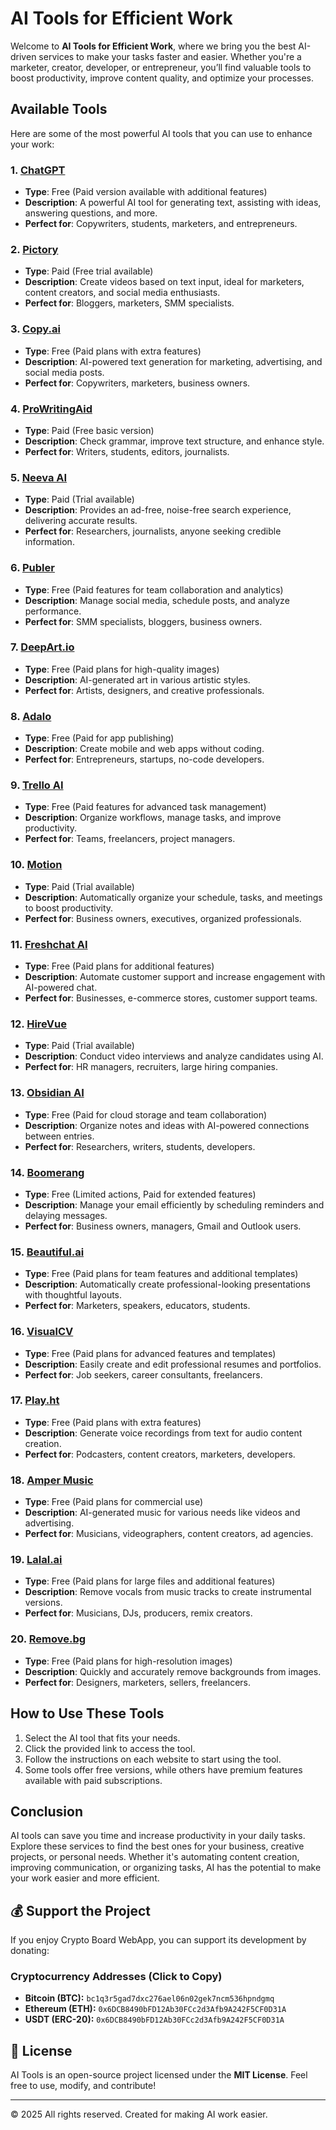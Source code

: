 # AI Tools for Efficient Work

Welcome to **AI Tools for Efficient Work**, where we bring you the best AI-driven services to make your tasks faster and easier. Whether you're a marketer, creator, developer, or entrepreneur, you’ll find valuable tools to boost productivity, improve content quality, and optimize your processes.

## Available Tools

Here are some of the most powerful AI tools that you can use to enhance your work:

### 1. **[ChatGPT](https://chat.openai.com/)**
   - **Type**: Free (Paid version available with additional features)
   - **Description**: A powerful AI tool for generating text, assisting with ideas, answering questions, and more.
   - **Perfect for**: Copywriters, students, marketers, and entrepreneurs.
   
### 2. **[Pictory](https://pictory.ai/)**
   - **Type**: Paid (Free trial available)
   - **Description**: Create videos based on text input, ideal for marketers, content creators, and social media enthusiasts.
   - **Perfect for**: Bloggers, marketers, SMM specialists.

### 3. **[Copy.ai](https://www.copy.ai/)**
   - **Type**: Free (Paid plans with extra features)
   - **Description**: AI-powered text generation for marketing, advertising, and social media posts.
   - **Perfect for**: Copywriters, marketers, business owners.

### 4. **[ProWritingAid](https://prowritingaid.com/)**
   - **Type**: Paid (Free basic version)
   - **Description**: Check grammar, improve text structure, and enhance style.
   - **Perfect for**: Writers, students, editors, journalists.

### 5. **[Neeva AI](https://neeva.com/)**
   - **Type**: Paid (Trial available)
   - **Description**: Provides an ad-free, noise-free search experience, delivering accurate results.
   - **Perfect for**: Researchers, journalists, anyone seeking credible information.

### 6. **[Publer](https://publer.io/)**
   - **Type**: Free (Paid features for team collaboration and analytics)
   - **Description**: Manage social media, schedule posts, and analyze performance.
   - **Perfect for**: SMM specialists, bloggers, business owners.

### 7. **[DeepArt.io](https://deepart.io/)**
   - **Type**: Free (Paid plans for high-quality images)
   - **Description**: AI-generated art in various artistic styles.
   - **Perfect for**: Artists, designers, and creative professionals.

### 8. **[Adalo](https://www.adalo.com/)**
   - **Type**: Free (Paid for app publishing)
   - **Description**: Create mobile and web apps without coding.
   - **Perfect for**: Entrepreneurs, startups, no-code developers.

### 9. **[Trello AI](https://trello.com/)**
   - **Type**: Free (Paid features for advanced task management)
   - **Description**: Organize workflows, manage tasks, and improve productivity.
   - **Perfect for**: Teams, freelancers, project managers.

### 10. **[Motion](https://www.usemotion.com/)**
   - **Type**: Paid (Trial available)
   - **Description**: Automatically organize your schedule, tasks, and meetings to boost productivity.
   - **Perfect for**: Business owners, executives, organized professionals.

### 11. **[Freshchat AI](https://www.freshworks.com/live-chat-software/)**
   - **Type**: Free (Paid plans for additional features)
   - **Description**: Automate customer support and increase engagement with AI-powered chat.
   - **Perfect for**: Businesses, e-commerce stores, customer support teams.

### 12. **[HireVue](https://www.hirevue.com/)**
   - **Type**: Paid (Trial available)
   - **Description**: Conduct video interviews and analyze candidates using AI.
   - **Perfect for**: HR managers, recruiters, large hiring companies.

### 13. **[Obsidian AI](https://obsidian.md/)**
   - **Type**: Free (Paid for cloud storage and team collaboration)
   - **Description**: Organize notes and ideas with AI-powered connections between entries.
   - **Perfect for**: Researchers, writers, students, developers.

### 14. **[Boomerang](https://www.boomeranggmail.com/)**
   - **Type**: Free (Limited actions, Paid for extended features)
   - **Description**: Manage your email efficiently by scheduling reminders and delaying messages.
   - **Perfect for**: Business owners, managers, Gmail and Outlook users.

### 15. **[Beautiful.ai](https://www.beautiful.ai/)**
   - **Type**: Free (Paid plans for team features and additional templates)
   - **Description**: Automatically create professional-looking presentations with thoughtful layouts.
   - **Perfect for**: Marketers, speakers, educators, students.

### 16. **[VisualCV](https://www.visualcv.com/)**
   - **Type**: Free (Paid plans for advanced features and templates)
   - **Description**: Easily create and edit professional resumes and portfolios.
   - **Perfect for**: Job seekers, career consultants, freelancers.

### 17. **[Play.ht](https://play.ht/)**
   - **Type**: Free (Paid plans with extra features)
   - **Description**: Generate voice recordings from text for audio content creation.
   - **Perfect for**: Podcasters, content creators, marketers, developers.

### 18. **[Amper Music](https://www.ampermusic.com/)**
   - **Type**: Free (Paid plans for commercial use)
   - **Description**: AI-generated music for various needs like videos and advertising.
   - **Perfect for**: Musicians, videographers, content creators, ad agencies.

### 19. **[Lalal.ai](https://www.lalal.ai/)**
   - **Type**: Free (Paid plans for large files and additional features)
   - **Description**: Remove vocals from music tracks to create instrumental versions.
   - **Perfect for**: Musicians, DJs, producers, remix creators.

### 20. **[Remove.bg](https://www.remove.bg/)**
   - **Type**: Free (Paid plans for high-resolution images)
   - **Description**: Quickly and accurately remove backgrounds from images.
   - **Perfect for**: Designers, marketers, sellers, freelancers.

## How to Use These Tools

1. Select the AI tool that fits your needs.
2. Click the provided link to access the tool.
3. Follow the instructions on each website to start using the tool.
4. Some tools offer free versions, while others have premium features available with paid subscriptions.

## Conclusion

AI tools can save you time and increase productivity in your daily tasks. Explore these services to find the best ones for your business, creative projects, or personal needs. Whether it's automating content creation, improving communication, or organizing tasks, AI has the potential to make your work easier and more efficient.

## 💰 Support the Project
If you enjoy Crypto Board WebApp, you can support its development by donating:

### Cryptocurrency Addresses (Click to Copy)
- **Bitcoin (BTC):** `bc1q3r5gad7dxc276ael06n02gek7ncm536hpndgmq`
- **Ethereum (ETH):** `0x6DCB8490bFD12Ab30FCc2d3Afb9A242F5CF0D31A`
- **USDT (ERC-20):** `0x6DCB8490bFD12Ab30FCc2d3Afb9A242F5CF0D31A`

## 📜 License
AI Tools is an open-source project licensed under the **MIT License**. Feel free to use, modify, and contribute!

---

© 2025 All rights reserved. Created for making AI work easier.
